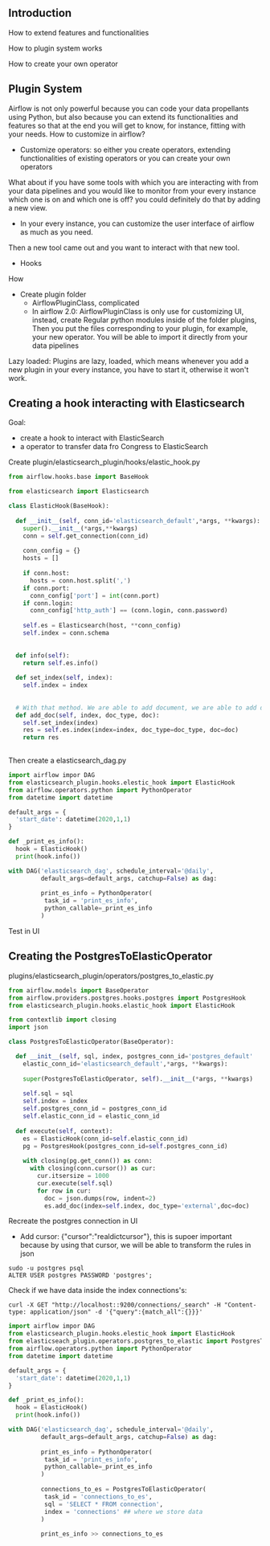 ## Introduction
How to extend features and functionalities

How to plugin system works

How to create your own operator

## Plugin System
Airflow is not only powerful because you can code your data propellants using Python, but also because you can extend its functionalities and features so that at the end you will get to know, for instance, fitting with your needs. How to customize in airflow?
- Customize operators: so either you create operators, extending functionalities of existing operators or you can create your own operators

What about if you have some tools with which you are interacting with from your data pipelines and you would like to monitor from your every instance which one is on and which one is off? you could definitely do that by adding a new view.
- In your every instance, you can customize the user interface of airflow as much as you need.

Then a new tool came out and you want to interact with that new tool.
- Hooks

How
- Create plugin folder
  - AirflowPluginClass, complicated
  - In airflow 2.0: AirflowPluginClass is only use for customizing UI, instead, create Regular python modules inside of the folder plugins, Then you put the files corresponding to your plugin, for example, your new operator. You will be able to import it directly from your data pipelines

Lazy loaded: Plugins are lazy, loaded, which means whenever you add a new plugin in your every instance, you have to start it, otherwise it won't work.

## Creating a hook interacting with Elasticsearch
Goal: 
- create a hook to interact with ElasticSearch
- a operator to transfer data fro Congress to ElasticSearch

Create plugin/elasticsearch_plugin/hooks/elastic_hook.py
```python
from airflow.hooks.base import BaseHook

from elasticsearch import Elasticsearch

class ElasticHook(BaseHook):
  
  def __init__(self, conn_id='elasticsearch_default',*args, **kwargs):
    super().__init__(*args,**kwargs)
    conn = self.get_connection(conn_id)
    
    conn_config = {}
    hosts = []
    
    if conn.host:
      hosts = conn.host.split(',')
    if conn.port:
      conn_config['port'] = int(conn.port)
    if conn.login:
      conn_config['http_auth'] == (conn.login, conn.password)
      
    self.es = Elasticsearch(host, **conn_config)
    self.index = conn.schema
    
    
  def info(self):
    return self.es.info()
  
  def set_index(self, index):
    self.index = index
  
  
  # With that method. We are able to add document, we are able to add data.
  def add_doc(self, index, doc_type, doc):
    self.set_index(index)
    res = self.es.index(index=index, doc_type=doc_type, doc=doc)
    return res
    
```

Then create a elasticsearch_dag.py

```python
import airflow impor DAG
from elasticsearch_plugin.hooks.elestic_hook import ElasticHook
from airflow.operators.python import PythonOperator
from datetime import datetime

default_args = {
  'start_date': datetime(2020,1,1)
}

def _print_es_info():
  hook = ElasticHook()
  print(hook.info())

with DAG('elasticsearch_dag', schedule_interval='@daily',
         default_args=default_args, catchup=False) as dag:
         
         print_es_info = PythonOperator(
          task_id = 'print_es_info',
          python_callable=_print_es_info
         )
```

Test in UI

## Creating the PostgresToElasticOperator
plugins/elasticsearch_plugin/operators/postgres_to_elastic.py
```python
from airflow.models import BaseOperator
from airflow.providers.postgres.hooks.postgres import PostgresHook
from elasticsearch_plugin.hooks.elastic_hook import ElasticHook

from contextlib import closing
import json

class PostgresToElasticOperator(BaseOperator):

  def __init__(self, sql, index, postgres_conn_id='postgres_default'
    elastic_conn_id='elasticsearch_default',*args, **kwargs):
               
    super(PostgresToElasticOperator, self).__init__(*args, **kwargs)
               
    self.sql = sql
    self.index = index
    self.postgres_conn_id = postgres_conn_id
    self.elastic_conn_id = elastic_conn_id
               
  def execute(self, context):
    es = ElasticHook(conn_id=self.elastic_conn_id)
    pg = PostgresHook(postgres_conn_id=self.postgres_conn_id)
    
    with closing(pg.get_conn()) as conn:
      with closing(conn.cursor()) as cur:
        cur.itsersize = 1000
        cur.execute(self.sql)
        for row in cur:
          doc = json.dumps(row, indent=2)
          es.add_doc(index=self.index, doc_type='external',doc=doc)  
```
Recreate the postgres connection in UI
- Add cursor: {"cursor":"realdictcursor"}, this is supoer important because by using that cursor, we will be able to transform the rules in json

```console
sudo -u postgres psql
ALTER USER postgres PASSWORD 'postgres';
```

Check if we have data inside the index connections's:
```
curl -X GET "http://localhost::9200/connections/_search" -H "Content-type: application/json" -d '{"query":{match_all":{}}}'
```

```python
import airflow impor DAG
from elasticsearch_plugin.hooks.elestic_hook import ElasticHook
from elasticseach_plugin.operators.postgres_to_elastic import PostgresToElasticOperator
from airflow.operators.python import PythonOperator
from datetime import datetime

default_args = {
  'start_date': datetime(2020,1,1)
}

def _print_es_info():
  hook = ElasticHook()
  print(hook.info())

with DAG('elasticsearch_dag', schedule_interval='@daily',
         default_args=default_args, catchup=False) as dag:
         
         print_es_info = PythonOperator(
          task_id = 'print_es_info',
          python_callable=_print_es_info
         )
         
         connections_to_es = PostgresToElasticOperator(
          task_id = 'connections_to_es',
          sql = 'SELECT * FROM connection',
          index = 'connections' ## where we store data
         )
         
         print_es_info >> connections_to_es
```

